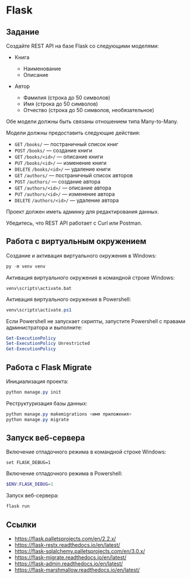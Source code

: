 # Flask

## Задание

Создайте REST API на базе Flask со следующими моделями:

* Книга
  * Наименование
  * Описание

* Автор
  * Фамилия (строка до 50 символов)
  * Имя (строка до 50 символов)
  * Отчество (строка до 50 символов, необязательное)

Обе модели должны быть связаны отношением типа Many-to-Many.

Модели должны предоставить следующие действия:

* `GET` `/books/` — постраничный список книг
* `POST` `/books/` — создание книги
* `GET` `/books/<id>/` — описание книги
* `PUT` `/books/<id>/` — изменение книги
* `DELETE` `/books/<id>/` — удаление книги
* `GET` `/authors/` — постраничный список авторов
* `POST` `/authors/` — создание автора
* `GET` `/authors/<id>/` — описание автора
* `PUT` `/authors/<id>/` — изменение автора
* `DELETE` `/authors/<id>/` — удаление автора

Проект должен иметь админку для редактирования данных.

Убедитесь, что REST API работает с Curl или Postman.

## Работа с виртуальным окружением

Создание и активация виртуального окружения в Windows:

```powershell
py -m venv venv
```

Активация виртуального окружения в командной строке Windows:

```console
venv\scripts\activate.bat
```

Активация виртуального окружения в Powershell:

```powershell
venv\scripts\activate.ps1
```

Если Powershell не запускает скрипты, запустите Powershell с правами администратора и выполните:

```powershell
Get-ExecutionPolicy
Set-ExecutionPolicy Unrestricted
Get-ExecutionPolicy
```

## Работа с Flask Migrate

Инициализация проекта:

```powershell
python manage.py init
```

Реструктуризация базы данных:

```powershell
python manage.py makemigrations <имя приложения>
python manage.py migrate
```

## Запуск веб-сервера

Включение отладочного режима в командной строке Windows:

```console
set FLASK_DEBUG=1
```

Включение отладочного режима в Powershell:

```powershell
$ENV:FLASK_DEBUG=1
```

Запуск веб-сервера:

```powershell
flask run
```

## Ссылки

* https://flask.palletsprojects.com/en/2.2.x/
* https://flask-restx.readthedocs.io/en/latest/
* https://flask-sqlalchemy.palletsprojects.com/en/3.0.x/
* https://flask-migrate.readthedocs.io/en/latest/
* https://flask-admin.readthedocs.io/en/latest/
* https://flask-marshmallow.readthedocs.io/en/latest/
